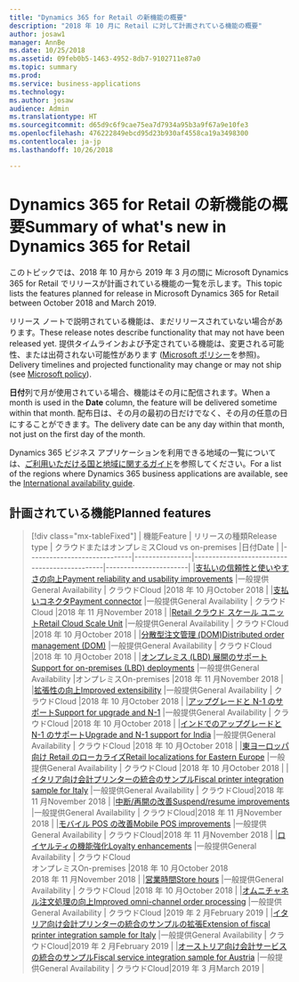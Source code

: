 ```yaml
---
title: "Dynamics 365 for Retail の新機能の概要"
description: "2018 年 10 月に Retail に対して計画されている機能の概要"
author: josaw1
manager: AnnBe
ms.date: 10/25/2018
ms.assetid: 09feb0b5-1463-4952-8db7-9102711e87a0
ms.topic: summary
ms.prod: 
ms.service: business-applications
ms.technology: 
ms.author: josaw
audience: Admin
ms.translationtype: HT
ms.sourcegitcommit: d65d9c6f9cae75ea7d7934a95b3a9f67a9e10fe3
ms.openlocfilehash: 476222849ebcd95d23b930af4558ca19a3498300
ms.contentlocale: ja-jp
ms.lasthandoff: 10/26/2018

---
```

# <a name="summary-of-whats-new-in-dynamics-365-for-retail"></a><span data-ttu-id="1d87b-103">Dynamics 365 for Retail の新機能の概要</span><span class="sxs-lookup"><span data-stu-id="1d87b-103">Summary of what's new in Dynamics 365 for Retail</span></span>



<span data-ttu-id="1d87b-104">このトピックでは、2018 年 10 月から 2019 年 3 月の間に Microsoft Dynamics 365 for Retail でリリースが計画されている機能の一覧を示します。</span><span class="sxs-lookup"><span data-stu-id="1d87b-104">This topic lists the features planned for release in Microsoft Dynamics 365 for Retail between October 2018 and March 2019.</span></span> 

<span data-ttu-id="1d87b-105">リリース ノートで説明されている機能は、まだリリースされていない場合があります。</span><span class="sxs-lookup"><span data-stu-id="1d87b-105">These release notes describe functionality that may not have been released yet.</span></span> <span data-ttu-id="1d87b-106">提供タイムラインおよび予定されている機能は、変更される可能性、または出荷されない可能性があります ([Microsoft ポリシー](https://go.microsoft.com/fwlink/p/?linkid=2007332)を参照)。</span><span class="sxs-lookup"><span data-stu-id="1d87b-106">Delivery timelines and projected functionality may change or may not ship (see [Microsoft policy](https://go.microsoft.com/fwlink/p/?linkid=2007332)).</span></span>

<span data-ttu-id="1d87b-107">**日付**列で月が使用されている場合、機能はその月に配信されます。</span><span class="sxs-lookup"><span data-stu-id="1d87b-107">When a month is used in the **Date** column, the feature will be delivered sometime within that month.</span></span> <span data-ttu-id="1d87b-108">配布日は、その月の最初の日だけでなく、その月の任意の日にすることができます。</span><span class="sxs-lookup"><span data-stu-id="1d87b-108">The delivery date can be any day within that month, not just on the first day of the month.</span></span>
    
<span data-ttu-id="1d87b-109">Dynamics 365 ビジネス アプリケーションを利用できる地域の一覧については、[ご利用いただける国と地域に関するガイド](https://aka.ms/dynamics_365_international_availability_deck)を参照してください。</span><span class="sxs-lookup"><span data-stu-id="1d87b-109">For a list of the regions where Dynamics 365 business applications are available, see the [International availability guide](https://aka.ms/dynamics_365_international_availability_deck).</span></span> 



<!--from editor: Is Mobile POS improvements supposed to be listed twice?-->



## <a name="planned-features"></a><span data-ttu-id="1d87b-110">計画されている機能</span><span class="sxs-lookup"><span data-stu-id="1d87b-110">Planned features</span></span>

> [!div class="mx-tableFixed"]
> | <span data-ttu-id="1d87b-111">機能</span><span class="sxs-lookup"><span data-stu-id="1d87b-111">Feature</span></span>                     | <span data-ttu-id="1d87b-112">リリースの種類</span><span class="sxs-lookup"><span data-stu-id="1d87b-112">Release type</span></span>   | <span data-ttu-id="1d87b-113">クラウドまたはオンプレミス</span><span class="sxs-lookup"><span data-stu-id="1d87b-113">Cloud vs on-premises</span></span>                      |<span data-ttu-id="1d87b-114">日付</span><span class="sxs-lookup"><span data-stu-id="1d87b-114">Date</span></span> |
> |-----------------------------|----------------|----------------------------------------------|-----------------------|
> |[<span data-ttu-id="1d87b-115">支払いの信頼性と使いやすさの向上</span><span class="sxs-lookup"><span data-stu-id="1d87b-115">Payment reliability and usability improvements</span></span>](payment-processing.md)  |<span data-ttu-id="1d87b-116">一般提供</span><span class="sxs-lookup"><span data-stu-id="1d87b-116">General Availability</span></span>   |  <span data-ttu-id="1d87b-117">クラウド</span><span class="sxs-lookup"><span data-stu-id="1d87b-117">Cloud</span></span>   |<span data-ttu-id="1d87b-118">2018 年 10 月</span><span class="sxs-lookup"><span data-stu-id="1d87b-118">October 2018</span></span>       |
> |[<span data-ttu-id="1d87b-119">支払いコネクタ</span><span class="sxs-lookup"><span data-stu-id="1d87b-119">Payment connector</span></span>](payment-connector.md)                            |<span data-ttu-id="1d87b-120">一般提供</span><span class="sxs-lookup"><span data-stu-id="1d87b-120">General Availability</span></span>      | <span data-ttu-id="1d87b-121">クラウド</span><span class="sxs-lookup"><span data-stu-id="1d87b-121">Cloud</span></span>    |<span data-ttu-id="1d87b-122">2018 年 11 月</span><span class="sxs-lookup"><span data-stu-id="1d87b-122">November 2018</span></span>        |
> |[<span data-ttu-id="1d87b-123">Retail クラウド スケール ユニット</span><span class="sxs-lookup"><span data-stu-id="1d87b-123">Retail Cloud Scale Unit</span></span>](retail-cloud-scale-unit.md)                  |<span data-ttu-id="1d87b-124">一般提供</span><span class="sxs-lookup"><span data-stu-id="1d87b-124">General Availability</span></span>     | <span data-ttu-id="1d87b-125">クラウド</span><span class="sxs-lookup"><span data-stu-id="1d87b-125">Cloud</span></span>    |<span data-ttu-id="1d87b-126">2018 年 10 月</span><span class="sxs-lookup"><span data-stu-id="1d87b-126">October 2018</span></span>       |
> |[<span data-ttu-id="1d87b-127">分散型注文管理 (DOM)</span><span class="sxs-lookup"><span data-stu-id="1d87b-127">Distributed order management (DOM)</span></span>](distributed-order-management.md)   |<span data-ttu-id="1d87b-128">一般提供</span><span class="sxs-lookup"><span data-stu-id="1d87b-128">General Availability</span></span>     |   <span data-ttu-id="1d87b-129">クラウド</span><span class="sxs-lookup"><span data-stu-id="1d87b-129">Cloud</span></span>  |<span data-ttu-id="1d87b-130">2018 年 10 月</span><span class="sxs-lookup"><span data-stu-id="1d87b-130">October 2018</span></span>      |
> |[<span data-ttu-id="1d87b-131">オンプレミス (LBD) 展開のサポート</span><span class="sxs-lookup"><span data-stu-id="1d87b-131">Support for on-premises (LBD) deployments</span></span>](support-premises-local-business-data-deployments.md) |<span data-ttu-id="1d87b-132">一般提供</span><span class="sxs-lookup"><span data-stu-id="1d87b-132">General Availability</span></span> |<span data-ttu-id="1d87b-133">オンプレミス</span><span class="sxs-lookup"><span data-stu-id="1d87b-133">On-premises</span></span>     |<span data-ttu-id="1d87b-134">2018 年 11 月</span><span class="sxs-lookup"><span data-stu-id="1d87b-134">November 2018</span></span> |   
> |[<span data-ttu-id="1d87b-135">拡張性の向上</span><span class="sxs-lookup"><span data-stu-id="1d87b-135">Improved extensibility</span></span>](improved-extensibility.md)  |<span data-ttu-id="1d87b-136">一般提供</span><span class="sxs-lookup"><span data-stu-id="1d87b-136">General Availability</span></span>           |    <span data-ttu-id="1d87b-137">クラウド</span><span class="sxs-lookup"><span data-stu-id="1d87b-137">Cloud</span></span> |<span data-ttu-id="1d87b-138">2018 年 10 月</span><span class="sxs-lookup"><span data-stu-id="1d87b-138">October 2018</span></span>   |
> |[<span data-ttu-id="1d87b-139">アップグレードと N-1 のサポート</span><span class="sxs-lookup"><span data-stu-id="1d87b-139">Support for upgrade and N-1</span></span>](support-upgrade-n-1-ax2012.md)     |<span data-ttu-id="1d87b-140">一般提供</span><span class="sxs-lookup"><span data-stu-id="1d87b-140">General Availability</span></span>   |  <span data-ttu-id="1d87b-141">クラウド</span><span class="sxs-lookup"><span data-stu-id="1d87b-141">Cloud</span></span>  |<span data-ttu-id="1d87b-142">2018 年 10 月</span><span class="sxs-lookup"><span data-stu-id="1d87b-142">October 2018</span></span>   |
> |[<span data-ttu-id="1d87b-143">インドでのアップグレードと N-1 のサポート</span><span class="sxs-lookup"><span data-stu-id="1d87b-143">Upgrade and N-1 support for India</span></span>](retail-upgrade-n-1-india.md)     |<span data-ttu-id="1d87b-144">一般提供</span><span class="sxs-lookup"><span data-stu-id="1d87b-144">General Availability</span></span>   |   <span data-ttu-id="1d87b-145">クラウド</span><span class="sxs-lookup"><span data-stu-id="1d87b-145">Cloud</span></span>  |<span data-ttu-id="1d87b-146">2018 年 10 月</span><span class="sxs-lookup"><span data-stu-id="1d87b-146">October 2018</span></span> |
> |[<span data-ttu-id="1d87b-147">東ヨーロッパ向け Retail のローカライズ</span><span class="sxs-lookup"><span data-stu-id="1d87b-147">Retail localizations for Eastern Europe</span></span>](retail-localization-eastern-europe.md) |<span data-ttu-id="1d87b-148">一般提供</span><span class="sxs-lookup"><span data-stu-id="1d87b-148">General Availability</span></span>  |  <span data-ttu-id="1d87b-149">クラウド</span><span class="sxs-lookup"><span data-stu-id="1d87b-149">Cloud</span></span>  |<span data-ttu-id="1d87b-150">2018 年 10 月</span><span class="sxs-lookup"><span data-stu-id="1d87b-150">October 2018</span></span>  |
> |[<span data-ttu-id="1d87b-151">イタリア向け会計プリンターの統合のサンプル</span><span class="sxs-lookup"><span data-stu-id="1d87b-151">Fiscal printer integration sample for Italy</span></span>](fiscal-printer-integration-sample-italy.md)  |<span data-ttu-id="1d87b-152">一般提供</span><span class="sxs-lookup"><span data-stu-id="1d87b-152">General Availability</span></span>  |   <span data-ttu-id="1d87b-153">クラウド</span><span class="sxs-lookup"><span data-stu-id="1d87b-153">Cloud</span></span>|<span data-ttu-id="1d87b-154">2018 年 11 月</span><span class="sxs-lookup"><span data-stu-id="1d87b-154">November 2018</span></span> |
> |[<span data-ttu-id="1d87b-155">中断/再開の改善</span><span class="sxs-lookup"><span data-stu-id="1d87b-155">Suspend/resume improvements</span></span>](suspend-resume-improvements.md)  |<span data-ttu-id="1d87b-156">一般提供</span><span class="sxs-lookup"><span data-stu-id="1d87b-156">General Availability</span></span>  |   <span data-ttu-id="1d87b-157">クラウド</span><span class="sxs-lookup"><span data-stu-id="1d87b-157">Cloud</span></span>|<span data-ttu-id="1d87b-158">2018 年 11 月</span><span class="sxs-lookup"><span data-stu-id="1d87b-158">November 2018</span></span> |
> |[<span data-ttu-id="1d87b-159">モバイル POS の改善</span><span class="sxs-lookup"><span data-stu-id="1d87b-159">Mobile POS improvements</span></span>](mobile-pos-improvements.md)  |<span data-ttu-id="1d87b-160">一般提供</span><span class="sxs-lookup"><span data-stu-id="1d87b-160">General Availability</span></span>  |   <span data-ttu-id="1d87b-161">クラウド</span><span class="sxs-lookup"><span data-stu-id="1d87b-161">Cloud</span></span>|<span data-ttu-id="1d87b-162">2018 年 11 月</span><span class="sxs-lookup"><span data-stu-id="1d87b-162">November 2018</span></span> |
> |[<span data-ttu-id="1d87b-163">ロイヤルティの機能強化</span><span class="sxs-lookup"><span data-stu-id="1d87b-163">Loyalty enhancements</span></span>](loyalty.md)  |<span data-ttu-id="1d87b-164">一般提供</span><span class="sxs-lookup"><span data-stu-id="1d87b-164">General Availability</span></span>      |  <span data-ttu-id="1d87b-165">クラウド</span><span class="sxs-lookup"><span data-stu-id="1d87b-165">Cloud</span></span><br><span data-ttu-id="1d87b-166">オンプレミス</span><span class="sxs-lookup"><span data-stu-id="1d87b-166">On-premises</span></span>  |<span data-ttu-id="1d87b-167">2018 年 10 月</span><span class="sxs-lookup"><span data-stu-id="1d87b-167">October 2018</span></span><br><span data-ttu-id="1d87b-168">2018 年 11 月</span><span class="sxs-lookup"><span data-stu-id="1d87b-168">November 2018</span></span>      |
> |[<span data-ttu-id="1d87b-169">営業時間</span><span class="sxs-lookup"><span data-stu-id="1d87b-169">Store hours</span></span>](store-hours.md)        |<span data-ttu-id="1d87b-170">一般提供</span><span class="sxs-lookup"><span data-stu-id="1d87b-170">General Availability</span></span>    | <span data-ttu-id="1d87b-171">クラウド</span><span class="sxs-lookup"><span data-stu-id="1d87b-171">Cloud</span></span>    |<span data-ttu-id="1d87b-172">2018 年 10 月</span><span class="sxs-lookup"><span data-stu-id="1d87b-172">October 2018</span></span>     |
> |[<span data-ttu-id="1d87b-173">オムニチャネル注文処理の向上</span><span class="sxs-lookup"><span data-stu-id="1d87b-173">Improved omni-channel order processing</span></span>](improved-omni-channel-order-processing.md)  |<span data-ttu-id="1d87b-174">一般提供</span><span class="sxs-lookup"><span data-stu-id="1d87b-174">General Availability</span></span>  |  <span data-ttu-id="1d87b-175">クラウド</span><span class="sxs-lookup"><span data-stu-id="1d87b-175">Cloud</span></span>  |<span data-ttu-id="1d87b-176">2019 年 2 月</span><span class="sxs-lookup"><span data-stu-id="1d87b-176">February 2019</span></span>   |
> |[<span data-ttu-id="1d87b-177">イタリア向け会計プリンターの統合のサンプルの拡張</span><span class="sxs-lookup"><span data-stu-id="1d87b-177">Extension of fiscal printer integration sample for Italy</span></span>](fiscal-printer-integration-sample-italy-2.md)  |<span data-ttu-id="1d87b-178">一般提供</span><span class="sxs-lookup"><span data-stu-id="1d87b-178">General Availability</span></span>  |   <span data-ttu-id="1d87b-179">クラウド</span><span class="sxs-lookup"><span data-stu-id="1d87b-179">Cloud</span></span>|<span data-ttu-id="1d87b-180">2019 年 2 月</span><span class="sxs-lookup"><span data-stu-id="1d87b-180">February 2019</span></span> |
> |[<span data-ttu-id="1d87b-181">オーストリア向け会計サービスの統合のサンプル</span><span class="sxs-lookup"><span data-stu-id="1d87b-181">Fiscal service integration sample for Austria</span></span>](fiscal-service-integration-sample-austria.md)  |<span data-ttu-id="1d87b-182">一般提供</span><span class="sxs-lookup"><span data-stu-id="1d87b-182">General Availability</span></span>  |   <span data-ttu-id="1d87b-183">クラウド</span><span class="sxs-lookup"><span data-stu-id="1d87b-183">Cloud</span></span>|<span data-ttu-id="1d87b-184">2019 年 3 月</span><span class="sxs-lookup"><span data-stu-id="1d87b-184">March 2019</span></span> |



